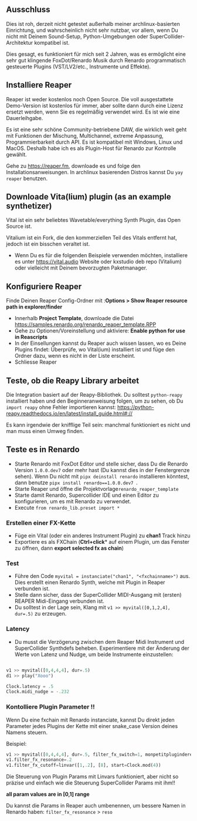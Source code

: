 
## Ausschluss


Dies ist roh, derzeit nicht getestet außerhalb meiner archlinux-basierten Einrichtung, und wahrscheinlich nicht sehr nutzbar, vor allem, wenn Du nicht mit Deinem Sound-Setup, Python-Umgebungen oder SuperCollider-Architektur kompatibel ist.

Dies gesagt, es funktioniert für mich seit 2 Jahren, was es ermöglicht eine sehr gut klingende FoxDot/Renardo Musik durch Renardo programmatisch gesteuerte Plugins (VST/LV2/etc., Instrumente und Effekte).

## Installiere Reaper

Reaper ist weder kostenlos noch Open Source. Die voll ausgestattete Demo-Version ist kostenlos für immer, aber sollte dann durch eine Lizenz ersetzt werden, wenn Sie es regelmäßig verwendet wird. Es ist wie eine Dauerleihgabe.

Es ist eine sehr schöne Community-betriebene DAW, die wirklich weit geht mit Funktionen der Mischung, Multichannel, extreme Anpassung, Programmierbarkeit durch API. Es ist kompatibel mit Windows, Linux und MacOS. Deshalb habe ich es als Plugin-Host für Renardo zur Kontrolle gewählt.

Gehe zu https://reaper.fm, downloade es und folge den Installationsanweisungen. In archlinux basierenden Distros kannst Du `yay reaper` benutzen.

## Downloade Vita(lium) plugin (as an example synthetizer)

Vital ist ein sehr beliebtes Wavetable/everything Synth Plugin, das Open Source ist.

Vitalium ist ein Fork, die den kommerziellen Teil des Vitals entfernt hat, jedoch ist ein bisschen veraltet ist.

- Wenn Du es für die folgenden Beispiele verwenden möchten, installiere es unter https://vital.audio Website oder kxstudio deb repo (Vitalium) oder vielleicht mit Deinem bevorzugten Paketmanager.

## Konfiguriere Reaper

Finde Deinen Reaper Config-Ordner mit :**Options > Show Reaper resource path in explorer/finder** 

- Innerhalb **Project Template**, downloade die Datei https://samples.renardo.org/renardo_reaper_template.RPP
- Gehe zu Optionen/Voreinstellung und aktiviere: **Enable python for use in Reascripts**
- In der Einsellungen kannst du Reaper auch wissen lassen, wo es Deine Plugins findet: Überprüfe, wo Vital(ium) installiert ist und füge den Ordner dazu, wenn es nicht in der Liste erscheint.
- Schliesse Reaper

## Teste, ob die Reapy Library arbeitet

Die Integration basiert auf der Reapy-Bibliothek. Du solltest `python-reapy` installiert haben und den Beginneranweisung folgen, um zu sehen, ob Du `import reapy` ohne Fehler importieren kannst: https://python-reapy.readthedocs.io/en/latest/install_guide.html#://

Es kann irgendwie der knifflige Teil sein: manchmal funktioniert es nicht und man muss einen Umweg finden.

## Teste es in Renardo

- Starte Renardo mit FoxDot Editor und stelle sicher, dass Du die Renardo Version `1.0.0.dev7` oder mehr hast (Du kannst dies in der Fenstergrenze sehen). Wenn Du nicht mit `pipx deinstall renardo` installieren könntest, dann benutze `pipx install renardo==1.0.0.dev7 `.
- Starte Reaper und öffne die Projektvorlage`renardo_reaper_template`
- Starte damit Renardo, Supercollider IDE und einen Editor zu konfigurieren, um es mit Renardo zu verwendet.
- Execute `from renardo_lib.preset import *`

### Erstellen einer FX-Kette

- Füge ein Vital (oder ein anderes Instrument Plugin) zu **chan1** Track hinzu
- Exportiere es als FXChain (**Ctrl+click*** auf einem Plugin, um das Fenster zu öffnen, dann **export selected fx as chain**)

### Test

- Führe den Code `myvital = instanciate("chan1", "<fxchainname>")` aus. Dies erstellt einen Renardo Synth, welche mit Plugin in Reaper verbunden ist.
- Stelle dann sicher, dass der SuperCollider MIDI-Ausgang mit (ersten) REAPER Midi-Eingang verbunden ist.
- Du solltest in der Lage sein, Klang mit `v1 >> myvital([0,1,2,4], dur=.5)` zu erzeugen.

### Latency

- Du musst die Verzögerung zwischen dem Reaper Midi Instrument und SuperCollider Synthdefs beheben. Experimentiere mit der Änderung der Werte von Latenz und Nudge, um beide Instrumente einzustellen:

```python

v1 >> myvital([0,4,4,4], dur=.5)
d1 >> play("Xooo")

Clock.latency = .5
Clock.midi_nudge = -.232
```

### Kontolliere Plugin Parameter !!

Wenn Du eine fxchain mit Renardo instanciate, kannst Du direkt jeden Parameter jedes Plugins der Kette mit einer snake_case Version deines Namens steuern.

Beispiel:

```python
v1 >> myvital([0,4,4,4], dur=.5, filter_fx_switch=1, monpetitplugindereverb_mix=.5)
v1.filter_fx_resonance=.2
v1.filter_fx_cutoff=linvar([1,.2], [8], start=Clock.mod(4))
```

Die Steuerung von Plugin Params mit Linvars funktioniert, aber nicht so präzise und einfach wie die Steuerung SuperCollider Params mit ihm!!

**all param values are in [0,1] range**

Du kannst die Params in Reaper auch umbenennen, um bessere Namen in Renardo haben: `filter_fx_resonance` > `reso`
